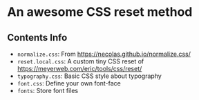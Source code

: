 # An awesome CSS reset method



## Contents Info

- `normalize.css`:  From https://necolas.github.io/normalize.css/
- `reset.local.css`:  A custom tiny CSS reset of  https://meyerweb.com/eric/tools/css/reset/
- `typography.css`: Basic CSS style about typography
- `font.css`: Define your own font-face
- `fonts`: Store font files

